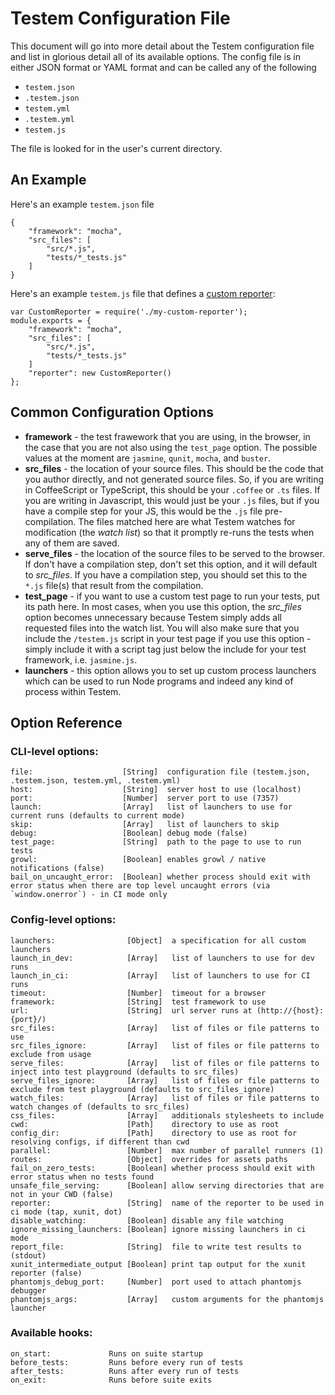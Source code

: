 Testem Configuration File
=========================

This document will go into more detail about the Testem configuration file and list in glorious detail all of its available options. The config file is in either JSON format or YAML format and can be called any of the following

* `testem.json`
* `.testem.json`
* `testem.yml`
* `.testem.yml`
* `testem.js`

The file is looked for in the user's current directory.

An Example
----------

Here's an example `testem.json` file

    {
        "framework": "mocha",
        "src_files": [
            "src/*.js",
            "tests/*_tests.js"
        ]
    }

Here's an example `testem.js` file that defines a [custom reporter](custom_reporter.md):

    var CustomReporter = require('./my-custom-reporter');
    module.exports = {
        "framework": "mocha",
        "src_files": [
            "src/*.js",
            "tests/*_tests.js"
        ]
        "reporter": new CustomReporter()
    };


Common Configuration Options
----------------------------

* **framework** - the test frawework that you are using, in the browser, in the case that you are not also using the `test_page` option. The possible values at the moment are `jasmine`, `qunit`, `mocha`, and `buster`.
* **src_files** - the location of your source files. This should be the code that you author directly, and not generated source files. So, if you are writing in CoffeeScript or TypeScript, this should be your `.coffee` or `.ts` files. If you are writing in Javascript, this would just be your `.js` files, but if you have a compile step for your JS, this would be the `.js` file pre-compilation. The files matched here are what Testem watches for modification (the *watch list*) so that it promptly re-runs the tests when any of them are saved.
* **serve_files** - the location of the source files to be served to the browser. If don't have a compilation step, don't set this option, and it will default to *src_files*. If you have a compilation step, you should set this to the `*.js` file(s) that result from the compilation.
* **test_page** - if you want to use a custom test page to run your tests, put its path here. In most cases, when you use this option, the *src_files* option becomes unnecessary because Testem simply adds all requested files into the watch list. You will also make sure that you include the `/testem.js` script in your test page if you use this option - simply include it with a script tag just below the include for your test framework, i.e. `jasmine.js`.
* **launchers** - this option allows you to set up custom process launchers which can be used to run Node programs and indeed any kind of process within Testem.

## Option Reference

### CLI-level options:

    file:                    [String]  configuration file (testem.json, .testem.json, testem.yml, .testem.yml)
    host:                    [String]  server host to use (localhost)
    port:                    [Number]  server port to use (7357)
    launch:                  [Array]   list of launchers to use for current runs (defaults to current mode)
    skip:                    [Array]   list of launchers to skip
    debug:                   [Boolean] debug mode (false)
    test_page:               [String]  path to the page to use to run tests
    growl:                   [Boolean] enables growl / native notifications (false)
    bail_on_uncaught_error:  [Boolean] whether process should exit with error status when there are top level uncaught errors (via `window.onerror`) - in CI mode only

### Config-level options:

    launchers:                [Object]  a specification for all custom launchers
    launch_in_dev:            [Array]   list of launchers to use for dev runs
    launch_in_ci:             [Array]   list of launchers to use for CI runs
    timeout:                  [Number]  timeout for a browser
    framework:                [String]  test framework to use
    url:                      [String]  url server runs at (http://{host}:{port}/)
    src_files:                [Array]   list of files or file patterns to use
    src_files_ignore:         [Array]   list of files or file patterns to exclude from usage
    serve_files:              [Array]   list of files or file patterns to inject into test playground (defaults to src_files)
    serve_files_ignore:       [Array]   list of files or file patterns to exclude from test playground (defaults to src_files_ignore)
    watch_files:              [Array]   list of files or file patterns to watch changes of (defaults to src_files)
    css_files:                [Array]   additionals stylesheets to include
    cwd:                      [Path]    directory to use as root
    config_dir:               [Path]    directory to use as root for resolving configs, if different than cwd
    parallel:                 [Number]  max number of parallel runners (1)
    routes:                   [Object]  overrides for assets paths
    fail_on_zero_tests:       [Boolean] whether process should exit with error status when no tests found
    unsafe_file_serving:      [Boolean] allow serving directories that are not in your CWD (false)
    reporter:                 [String]  name of the reporter to be used in ci mode (tap, xunit, dot)
    disable_watching:         [Boolean] disable any file watching
    ignore_missing_launchers: [Boolean] ignore missing launchers in ci mode
    report_file:              [String]  file to write test results to (stdout)
    xunit_intermediate_output [Boolean] print tap output for the xunit reporter (false)
    phantomjs_debug_port:     [Number]  port used to attach phantomjs debugger
    phantomjs_args:           [Array]   custom arguments for the phantomjs launcher


### Available hooks:

    on_start:             Runs on suite startup
    before_tests:         Runs before every run of tests
    after_tests:          Runs after every run of tests
    on_exit:              Runs before suite exits
